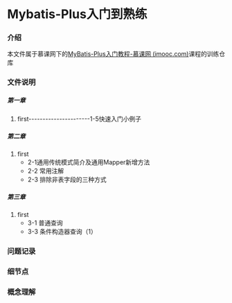 # Mybatis-Plus入门到熟练

### 介绍

本文件属于慕课网下的[MyBatis-Plus入门教程-慕课网 (imooc.com)](https://www.imooc.com/learn/1130)课程的训练仓库

### 文件说明

##### 第一章

1. first----------------------1-5快速入门小例子

##### 第二章

1. first
   - 2-1通用传统模式简介及通用Mapper新增方法
   - 2-2 常用注解
   - 2-3 排除非表字段的三种方式

##### 第三章

1. first
   - 3-1 普通查询
   - 3-3 条件构造器查询（1）

### 问题记录

### 细节点

### 概念理解



